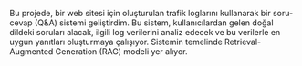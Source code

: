 Bu projede, bir web sitesi için oluşturulan trafik loglarını kullanarak bir soru-cevap (Q&A) sistemi geliştirdim. Bu sistem, kullanıcılardan gelen doğal dildeki soruları alacak, ilgili log verilerini analiz edecek ve bu verilerle en uygun yanıtları oluşturmaya çalışıyor. Sistemin temelinde Retrieval-Augmented Generation (RAG) modeli yer alıyor.
